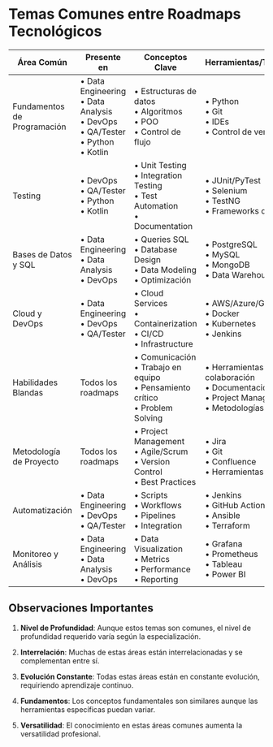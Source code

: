 # Temas Comunes entre Roadmaps Tecnológicos

| Área Común | Presente en | Conceptos Clave | Herramientas/Tecnologías |
|------------|-------------|-----------------|-------------------------|
| Fundamentos de Programación | • Data Engineering<br>• Data Analysis<br>• DevOps<br>• QA/Tester<br>• Python<br>• Kotlin | • Estructuras de datos<br>• Algoritmos<br>• POO<br>• Control de flujo | • Python<br>• Git<br>• IDEs<br>• Control de versiones |
| Testing | • DevOps<br>• QA/Tester<br>• Python<br>• Kotlin | • Unit Testing<br>• Integration Testing<br>• Test Automation<br>• Documentation | • JUnit/PyTest<br>• Selenium<br>• TestNG<br>• Frameworks de testing |
| Bases de Datos y SQL | • Data Engineering<br>• Data Analysis<br>• DevOps | • Queries SQL<br>• Database Design<br>• Data Modeling<br>• Optimización | • PostgreSQL<br>• MySQL<br>• MongoDB<br>• Data Warehouses |
| Cloud y DevOps | • Data Engineering<br>• DevOps<br>• QA/Tester | • Cloud Services<br>• Containerization<br>• CI/CD<br>• Infrastructure | • AWS/Azure/GCP<br>• Docker<br>• Kubernetes<br>• Jenkins |
| Habilidades Blandas | Todos los roadmaps | • Comunicación<br>• Trabajo en equipo<br>• Pensamiento crítico<br>• Problem Solving | • Herramientas de colaboración<br>• Documentación<br>• Project Management<br>• Metodologías ágiles |
| Metodología de Proyecto | Todos los roadmaps | • Project Management<br>• Agile/Scrum<br>• Version Control<br>• Best Practices | • Jira<br>• Git<br>• Confluence<br>• Herramientas ágiles |
| Automatización | • Data Engineering<br>• DevOps<br>• QA/Tester | • Scripts<br>• Workflows<br>• Pipelines<br>• Integration | • Jenkins<br>• GitHub Actions<br>• Ansible<br>• Terraform |
| Monitoreo y Análisis | • Data Engineering<br>• Data Analysis<br>• DevOps | • Data Visualization<br>• Metrics<br>• Performance<br>• Reporting | • Grafana<br>• Prometheus<br>• Tableau<br>• Power BI |

## Observaciones Importantes

1. **Nivel de Profundidad**: Aunque estos temas son comunes, el nivel de profundidad requerido varía según la especialización.

2. **Interrelación**: Muchas de estas áreas están interrelacionadas y se complementan entre sí.

3. **Evolución Constante**: Todas estas áreas están en constante evolución, requiriendo aprendizaje continuo.

4. **Fundamentos**: Los conceptos fundamentales son similares aunque las herramientas específicas puedan variar.

5. **Versatilidad**: El conocimiento en estas áreas comunes aumenta la versatilidad profesional.
